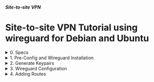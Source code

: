 ##### Site-to-site VPN
# Site-to-site VPN Tutorial using wireguard for Debian and Ubuntu

<details markdown="1">
<summary>
0. Specs
</summary>

---

### 0.0. The What

A Site-to-site VPN is a secure connection that links two or more separate networks over the internet, such as connecting a main office network to a branch office network. Think of it as creating a private, encrypted tunnel through the public internet. This allows employees at different physical locations to securely share resources and access shared files, printers, and applications as if they were all on the same local network.

It's different from the VPN you might use on your personal computer, which typically only connects a single device. A Site-to-site VPN connects entire networks to each other, automatically protecting all the data that travels between them without requiring individual users to turn anything on.

### 0.1. Environment

**Site 1**
- Name: net1
- Network: 192.168.56.0/24
- wireguard server (Debian 13 Server/Ubuntu 24.04 LTS Server): 
    - name: net1-1
    - Public IP: 192.168.1.251
    - Private IP: 192.168.56.1
- Hosts in the network (Linux/Mac/Wind*ws/etc): 
    - name: net1-2 Private IP: 192.168.56.2 


**Site 2**
- Name: net2
- Network: 192.168.57.0/24
- wireguard server (Debian 13 Server/Ubuntu 24.04 LTS Server): 
    - name: net2-1
    - Public IP: 192.168.1.252
    - Private IP: 192.168.57.1
- Hosts in the network (Linux/Mac/Wind*ws/etc): 
    - name: net2-2 Private IP: 192.168.57.2 

### 0.2. Sources

- [Deepseek](https://www.deepseek.com/)   
- [ChatGPT](https://chatgpt.com/)   
- [Claude](https://claude.ai/)  
- [Wireguard Documentation](https://www.wireguard.com/)


<br>
</details>

<details markdown="1">
<summary>
1. Pre-Config and Wireguard Installation
</summary>

---

Enable IP Forwarding on both wireguard servers
Run on net1-1 and net2-1

```
echo 'net.ipv4.ip_forward=1' | sudo tee -a /etc/sysctl.conf
sudo sysctl -p    # Activate it
sudo sysctl net.ipv4.ip_forward  # Check it
```

Install wireguard
Run on net1-1 and net2-1

```
sudo apt update
sudo apt install wireguard -y
```

<br>
</details>

<details markdown="1">
<summary>
2. Generate Keypairs
</summary>

---

We need to create public/private keypairs for both wireguard servers.  
While installing take notes of them, we're going to use them on configuration files.

You can delete or backup them after using in configurations
Run on net1-1 and net2-1

```
wg genkey | tee privatekey | wg pubkey > publickey
cat privatekey   # Check private key
cat publickey    # Check public key
```

My public and private keys for reference:

net1-1 Public Key : ```fZjce9XED9g6LN0CJPjpeNueq7mzHFbIc9yIh/c+HVY=```  
net1-1 Private Key: ```8CKa3+nFCemn6ja0RH+soc9lZVzBRiIKjO4UKguYoFk=```  
net2-1 Public Key : ```8ZqdXWlcrJaYgOOrVZI3Aygz90CBnsQa1qtyL4/8LwU=```  
net2-2 Private Key: ```QE3DmQNIX4WePgJskO6oERq2toIqcrSVYRxONq+Fa0A=```

<br>
</details>





<details markdown="1">
<summary>
3. Wireguard Configuration
</summary>

---

### 3.0. Explanations

We need to configure wireguard on both servers. The IP addresses for wireguard endpoints are choosen as 10.200.0.1/30 (net1-1) and 10.200.0.2/30 (net2-1). They are arbitrary, you can change them if you want.

The keys and their explanations at the config file are as follows:

**Interface Section**

Address: Given IP address to wireguard in CIDR notation.  
PrivateKey: Produced Private Key of the server.  
ListenPort: The port number used for wireguard tunnel.  

**Peer Section**

PublicKey: Produced Public Key of the other wireguard server.  
Endpoint: IP:Port of the other server.  
AllowedIPs: IP addresses at the other network who can reach to this network.  
PersistentKeepalive: Send an empty packet to the other side every given second to keepalive the connection (Optional).  


### 3.1. First Server Configuration

We will create a configuration file and fill it as in the template.

Run on net1-1

```
sudo nano /etc/wireguard/wg0.conf
```

Fill as below (Remember changing variables as yours):

```
[Interface]
Address = 10.200.0.1/30
PrivateKey = 8CKa3+nFCemn6ja0RH+soc9lZVzBRiIKjO4UKguYoFk=
ListenPort = 51820

[Peer]
PublicKey = 8ZqdXWlcrJaYgOOrVZI3Aygz90CBnsQa1qtyL4/8LwU=
Endpoint = 192.168.1.252:51820
AllowedIPs = 10.200.0.2/32, 192.168.57.0/24
PersistentKeepalive = 25

```

### 3.2. Second Server Configuration

We will create a configuration file and fill it as in the template.

Run on net2-1

```
sudo nano /etc/wireguard/wg0.conf
```

Fill as below (Remember changing variables as yours):

```
[Interface]
Address = 10.200.0.2/30
PrivateKey = QE3DmQNIX4WePgJskO6oERq2toIqcrSVYRxONq+Fa0A=
ListenPort = 51820

[Peer]
PublicKey = fZjce9XED9g6LN0CJPjpeNueq7mzHFbIc9yIh/c+HVY=
Endpoint = 192.168.1.251:51820
AllowedIPs = 10.200.0.1/32, 192.168.56.0/24
PersistentKeepalive = 25
```

### 3.3. Enable and Start the Wireguard Tunnel

Enable our configuration (make it run at start-up) and start it.

Run on net1-1 and net2-1

```
sudo systemctl enable wg-quick@wg0
sudo wg-quick up wg0
sudo wg show     # Verify the tunnel
```

Test connectivity:

Run on net1-1

```
ping 10.200.0.2             # Ping other side of the VPN tunnel
ping 192.168.57.1           # Ping the other server's Private IP
```

Run on net2-1

```
ping 10.200.0.1             # Ping other side of the VPN tunnel
ping 192.168.56.1           # Ping the other server's Private IP
```

If the pings return the replies, it means the VPN tunnel is established. For connecting to the other hosts, we need to add routes to access to other network.

<br>
</details>



<details markdown="1">
<summary>
4. Adding Routes
</summary>

---

### 4.0. Explanations

TL;DR: Ask your network administrator.

If you have access to default gateways (routers) in the networks, you can add the routes there.  
For net1, 192.168.57.0/24 will be routed by 192.168.56.1. For net2, 192.168.56.0/24 will be routed by 192.168.57.1. 

If you are using DHCP, it is possible to add there. I really don't know how, but I know it is somehow possible.

Otherwise, you have to add it manually.

For windows hosts it is the easiest: 

```
route add -p 192.168.57.0 MASK 255.255.255.0 192.168.56.1   # For net1 hosts
route add -p 192.168.56.0 MASK 255.255.255.0 192.168.57.1   # For net2 hosts
```

For Linux hosts, there is a similar way:

```
sudo route add 192.168.57.0/24 via 192.168.56.1       # For net1 hosts
sudo route add 192.168.56.0/24 via 192.168.57.1       # For net2 hosts
```

But it is not persistent. Goes away when you reboot the host.

Method of adding persistent routes depends on the Linux distro and its networking stack. Debian servers use ifupdown, Ubuntu servers use netplan, Red-Hat servers (and derivatives) use systemd-networkd, most of the Desktop editions (including Debian & Ubuntu) use NetworkManager. 


### 4.1. ifupdown (Debian Server) Configuration

A sample configuration for net1-2 could be as below:

```
# /etc/network/interfaces
auto lo
iface lo inet loopback

# Primary interface
auto enp0s3
iface enp0s3 inet static
    address 192.168.56.2
    netmask 255.255.255.0
    gateway 192.168.56.101
    dns-nameservers 8.8.8.8 1.1.1.1
    
    # Secondary route to 192.168.57.0/24
    post-up ip route add 192.168.57.0/24 via 192.168.56.1
    post-down ip route del 192.168.57.0/24 via 192.168.56.1
```

Similarly a sample configuration for net2-2 could be as below:

```
# /etc/network/interfaces
auto lo
iface lo inet loopback

# Primary interface
auto enp0s3
iface enp0s3 inet static
    address 192.168.57.2
    netmask 255.255.255.0
    gateway 192.168.57.101
    dns-nameservers 8.8.8.8 1.1.1.1
    
    # Secondary route to 192.168.56.0/24
    post-up ip route add 192.168.56.0/24 via 192.168.57.1
    post-down ip route del 192.168.56.0/24 via 192.168.57.1
```

To apply the configuration:

```
sudo systemctl restart networking
```
or

```
sudo ifdown enp0s3 && sudo ifup enp0s3
```


### 4.2. netplan (Ubuntu Server) Configuration

A sample configuration for net1-2 could be as below:

```
# /etc/netplan/01-netcfg.yaml
network:
  version: 2
  renderer: NetworkManager
  ethernets:
    enp0s3:
      addresses:
        - 192.168.56.2/24
      gateway4: 192.168.56.101
      nameservers:
        addresses: [8.8.8.8, 1.1.1.1]
      routes:
      - to: 192.168.57.0/24
        via: 192.168.56.1
```


Similarly a sample configuration for net2-2 could be as below:

```
network:
  version: 2
  renderer: NetworkManager
  ethernets:
    enp0s3:
      addresses:
        - 192.168.57.2/24
      gateway4: 192.168.57.101
      nameservers:
        addresses: [8.8.8.8, 1.1.1.1]
      routes:
      - to: 192.168.56.0/24
        via: 192.168.57.1

```


To apply the configuration:

```
sudo netplan apply
```

### 4.3. NetworkManager (Debian & Ubuntu Desktop)

You can configure the route through Network Settings. But it is possible to perform it through terminal.

First you need the name of the network connection. For Debian desktop It is most probably "Wired connection 1", for Ubuntu desktop it is something like "netplan-enp0s3". The following command will give you a clue:

```
nmcli connection show
```

Add route for net1-2:

```
sudo nmcli connection modify "Wired connection 1" +ipv4.routes "192.168.57.0/24 192.168.56.1"
```

or

```
sudo nmcli connection modify "netplan-enp0s3" +ipv4.routes "192.168.57.0/24 192.168.56.1"
```

Add route for net2-2:

```
sudo nmcli connection modify "Wired connection 1" +ipv4.routes "192.168.56.0/24 192.168.57.1"
```

or

```
sudo nmcli connection modify "netplan-enp0s3" +ipv4.routes "192.168.56.0/24 192.168.57.1"
```



Apply the configuration:

```
sudo nmcli connection up "Wired connection 1"
```

or

```
sudo nmcli connection up "netplan-enp0s3"
```

<br>
</details>


